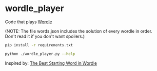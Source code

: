 # wordle_player
Code that plays [Wordle](https://www.powerlanguage.co.uk/wordle/) 

(NOTE: The file words.json includes the solution of every wordle in order. Don't read it if you don't want spoilers.)

```sh
pip install -r requirements.txt

python ./wordle_player.py --help
```
Inspired by: [The Best Starting Word in Wordle](https://bert.org/2021/11/24/the-best-starting-word-in-wordle/)
